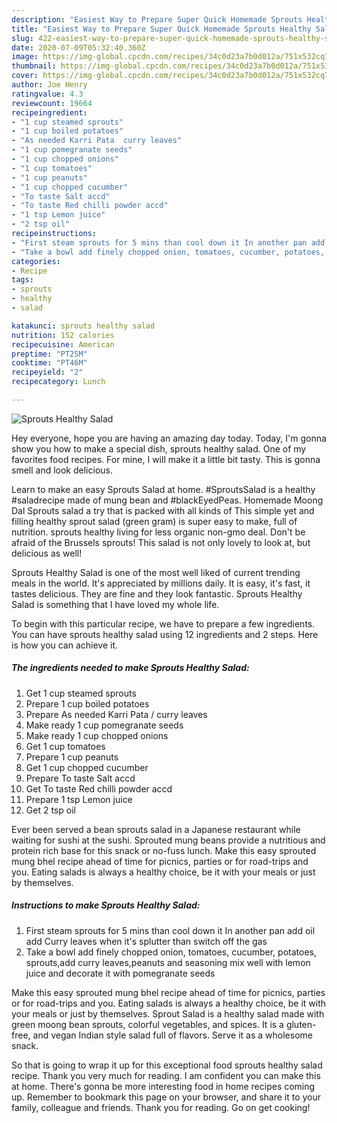 ```yaml
---
description: "Easiest Way to Prepare Super Quick Homemade Sprouts Healthy Salad"
title: "Easiest Way to Prepare Super Quick Homemade Sprouts Healthy Salad"
slug: 422-easiest-way-to-prepare-super-quick-homemade-sprouts-healthy-salad
date: 2020-07-09T05:32:40.360Z
image: https://img-global.cpcdn.com/recipes/34c0d23a7b0d012a/751x532cq70/sprouts-healthy-salad-recipe-main-photo.jpg
thumbnail: https://img-global.cpcdn.com/recipes/34c0d23a7b0d012a/751x532cq70/sprouts-healthy-salad-recipe-main-photo.jpg
cover: https://img-global.cpcdn.com/recipes/34c0d23a7b0d012a/751x532cq70/sprouts-healthy-salad-recipe-main-photo.jpg
author: Joe Henry
ratingvalue: 4.3
reviewcount: 19664
recipeingredient:
- "1 cup steamed sprouts"
- "1 cup boiled potatoes"
- "As needed Karri Pata  curry leaves"
- "1 cup pomegranate seeds"
- "1 cup chopped onions"
- "1 cup tomatoes"
- "1 cup peanuts"
- "1 cup chopped cucumber"
- "To taste Salt accd"
- "To taste Red chilli powder accd"
- "1 tsp Lemon juice"
- "2 tsp oil"
recipeinstructions:
- "First steam sprouts for 5 mins than cool down it In another pan add oil add Curry leaves when it&#39;s splutter than switch off the gas"
- "Take a bowl add finely chopped onion, tomatoes, cucumber, potatoes, sprouts,add curry leaves,peanuts and seasoning mix well with lemon juice and decorate it with pomegranate seeds"
categories:
- Recipe
tags:
- sprouts
- healthy
- salad

katakunci: sprouts healthy salad 
nutrition: 152 calories
recipecuisine: American
preptime: "PT25M"
cooktime: "PT46M"
recipeyield: "2"
recipecategory: Lunch

---
```



![Sprouts Healthy Salad](https://img-global.cpcdn.com/recipes/34c0d23a7b0d012a/751x532cq70/sprouts-healthy-salad-recipe-main-photo.jpg)

Hey everyone, hope you are having an amazing day today. Today, I'm gonna show you how to make a special dish, sprouts healthy salad. One of my favorites food recipes. For mine, I will make it a little bit tasty. This is gonna smell and look delicious.

Learn to make an easy Sprouts Salad at home. #SproutsSalad is a healthy #saladrecipe made of mung bean and #blackEyedPeas. Homemade Moong Dal Sprouts salad a try that is packed with all kinds of This simple yet and filling healthy sprout salad (green gram) is super easy to make, full of nutrition. sprouts healthy living for less organic non-gmo deal. Don&#39;t be afraid of the Brussels sprouts! This salad is not only lovely to look at, but delicious as well!

Sprouts Healthy Salad is one of the most well liked of current trending meals in the world. It's appreciated by millions daily. It is easy, it's fast, it tastes delicious. They are fine and they look fantastic. Sprouts Healthy Salad is something that I have loved my whole life.


To begin with this particular recipe, we have to prepare a few ingredients. You can have sprouts healthy salad using 12 ingredients and 2 steps. Here is how you can achieve it.

<!--inarticleads1-->

##### The ingredients needed to make Sprouts Healthy Salad:

1. Get 1 cup steamed sprouts
1. Prepare 1 cup boiled potatoes
1. Prepare As needed Karri Pata / curry leaves
1. Make ready 1 cup pomegranate seeds
1. Make ready 1 cup chopped onions
1. Get 1 cup tomatoes
1. Prepare 1 cup peanuts
1. Get 1 cup chopped cucumber
1. Prepare To taste Salt accd
1. Get To taste Red chilli powder accd
1. Prepare 1 tsp Lemon juice
1. Get 2 tsp oil


Ever been served a bean sprouts salad in a Japanese restaurant while waiting for sushi at the sushi. Sprouted mung beans provide a nutritious and protein rich base for this snack or no-fuss lunch. Make this easy sprouted mung bhel recipe ahead of time for picnics, parties or for road-trips and you. Eating salads is always a healthy choice, be it with your meals or just by themselves. 

<!--inarticleads2-->

##### Instructions to make Sprouts Healthy Salad:

1. First steam sprouts for 5 mins than cool down it In another pan add oil add Curry leaves when it&#39;s splutter than switch off the gas
1. Take a bowl add finely chopped onion, tomatoes, cucumber, potatoes, sprouts,add curry leaves,peanuts and seasoning mix well with lemon juice and decorate it with pomegranate seeds


Make this easy sprouted mung bhel recipe ahead of time for picnics, parties or for road-trips and you. Eating salads is always a healthy choice, be it with your meals or just by themselves. Sprout Salad is a healthy salad made with green moong bean sprouts, colorful vegetables, and spices. It is a gluten-free, and vegan Indian style salad full of flavors. Serve it as a wholesome snack. 

So that is going to wrap it up for this exceptional food sprouts healthy salad recipe. Thank you very much for reading. I am confident you can make this at home. There's gonna be more interesting food in home recipes coming up. Remember to bookmark this page on your browser, and share it to your family, colleague and friends. Thank you for reading. Go on get cooking!
